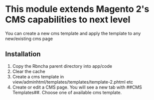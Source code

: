 # This module extends Magento 2's CMS capabilities to next level

You can create a new cms template and apply the template to any new/existing cms page

## Installation
1. Copy the Rbncha parent directory into app/code
2. Clear the cache
3. Create a cms template in view/adminhtml/templates/templates/template-2.phtml etc
3. Create or edit a CMS page. You will see a new tab with ##CMS Templates##. Choose one of available cms template.
